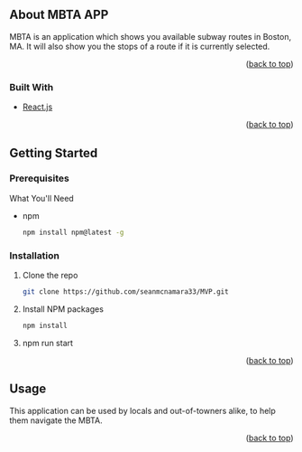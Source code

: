 <div id="top"></div>

## About MBTA APP


MBTA is an application which shows you available subway routes in Boston, MA. It will also show you the stops of a route if it is currently selected.
<p align="right">(<a href="#top">back to top</a>)</p>



### Built With

* [React.js](https://reactjs.org/)

<p align="right">(<a href="#top">back to top</a>)</p>


## Getting Started


### Prerequisites

What You'll Need
* npm
  ```sh
  npm install npm@latest -g
  ```

### Installation

1. Clone the repo
   ```sh
   git clone https://github.com/seanmcnamara33/MVP.git
   ```
2. Install NPM packages
   ```sh
   npm install
   ```
3. npm run start

<p align="right">(<a href="#top">back to top</a>)</p>


## Usage

This application can be used by locals and out-of-towners alike, to help them navigate the MBTA.

<p align="right">(<a href="#top">back to top</a>)</p>



